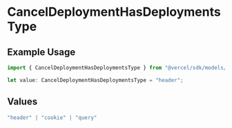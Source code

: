 # CancelDeploymentHasDeploymentsType

## Example Usage

```typescript
import { CancelDeploymentHasDeploymentsType } from "@vercel/sdk/models/operations";

let value: CancelDeploymentHasDeploymentsType = "header";
```

## Values

```typescript
"header" | "cookie" | "query"
```